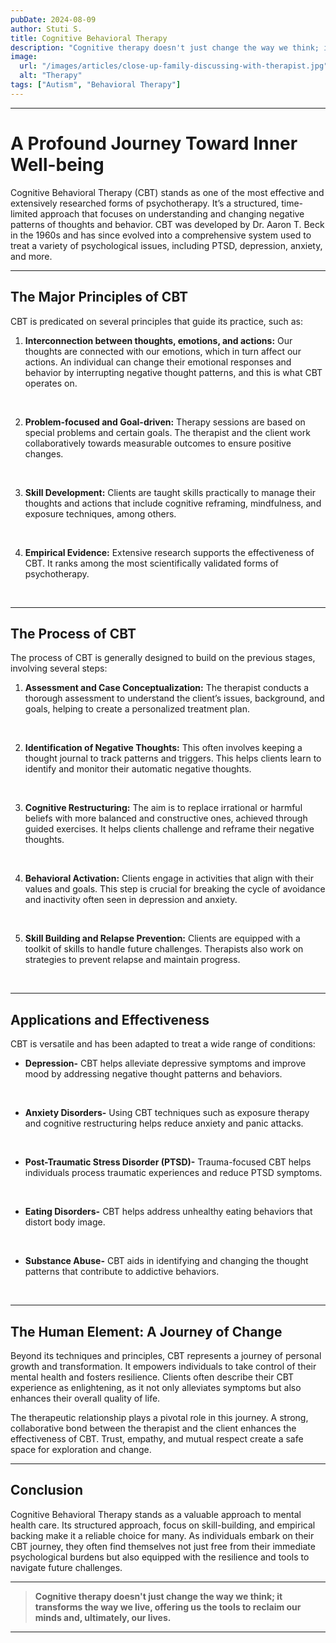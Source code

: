 ```yaml
---
pubDate: 2024-08-09
author: Stuti S.
title: Cognitive Behavioral Therapy
description: "Cognitive therapy doesn't just change the way we think; it transforms the way we live, offering us the tools to reclaim our minds and, ultimately, our lives."
image:
  url: "/images/articles/close-up-family-discussing-with-therapist.jpg"
  alt: "Therapy"
tags: ["Autism", "Behavioral Therapy"]
---
```

***


# A Profound Journey Toward Inner Well-being
Cognitive Behavioral Therapy (CBT) stands as one of the most effective and extensively researched forms of psychotherapy. It’s a structured, time-limited approach that focuses on understanding and changing negative patterns of thoughts and behavior. CBT was developed by Dr. Aaron T. Beck in the 1960s and has since evolved into a comprehensive system used to treat a variety of psychological issues, including PTSD, depression, anxiety, and more.
***
## The Major Principles of CBT
CBT is predicated on several principles that guide its practice, such as:
1. **Interconnection between thoughts, emotions, and actions:**
Our thoughts are connected with our emotions, which in turn affect our actions. An individual can change their emotional responses and behavior by interrupting negative thought patterns, and this is what CBT operates on.
<br>

2. **Problem-focused and Goal-driven:**
Therapy sessions are based on special problems and certain goals. The therapist and the client work collaboratively towards measurable outcomes to ensure positive changes.
<br>

3. **Skill Development:**
Clients are taught skills practically to manage their thoughts and actions that include cognitive reframing, mindfulness, and exposure techniques, among others.
<br>

4. **Empirical Evidence:**
Extensive research supports the effectiveness of CBT. It ranks among the most scientifically validated forms of psychotherapy.
<br>

*** 
## The Process of CBT    
The process of CBT is generally designed to build on the previous stages, involving several steps:
1. **Assessment and Case Conceptualization:**
The therapist conducts a thorough assessment to understand the client’s issues, background, and goals, helping to create a personalized
treatment plan.
<br>

2. **Identification of Negative Thoughts:**
This often involves keeping a thought journal to track patterns and triggers. This helps clients learn to identify and monitor their automatic negative thoughts.
<br>

3. **Cognitive Restructuring:**
The aim is to replace irrational or harmful beliefs with more balanced and constructive ones, achieved through guided exercises. It helps clients challenge and reframe their negative thoughts.
<br>

4. **Behavioral Activation:**
Clients engage in activities that align with their values and goals. This step is crucial for breaking the cycle of avoidance and inactivity often seen in depression and anxiety.
<br>

5. **Skill Building and Relapse Prevention:**
Clients are equipped with a toolkit of skills to handle future challenges. Therapists also work on strategies to prevent relapse and maintain progress.
<br>

*** 
## Applications and Effectiveness
CBT is versatile and has been adapted to treat a wide range of conditions:
- **Depression-**
CBT helps alleviate depressive symptoms and improve mood by addressing negative thought patterns and behaviors.
<br>

- **Anxiety Disorders-**
Using CBT techniques such as exposure therapy and cognitive restructuring helps reduce anxiety and panic attacks.
<br>

- **Post-Traumatic Stress Disorder (PTSD)-**
Trauma-focused CBT helps individuals process traumatic experiences and reduce PTSD symptoms.
<br>

- **Eating Disorders-**
CBT helps address unhealthy eating behaviors that distort body image.
<br>

- **Substance Abuse-**
CBT aids in identifying and changing the thought patterns that contribute to addictive behaviors.
<br>

***

## The Human Element: A Journey of Change
Beyond its techniques and principles, CBT represents a journey of personal growth and transformation. It empowers individuals to take control of their mental health and fosters resilience. Clients often describe their CBT experience as enlightening, as it not only alleviates symptoms but also enhances their overall quality of life.
<br>

The therapeutic relationship plays a pivotal role in this journey. A strong, collaborative bond between the therapist and the client enhances the effectiveness of CBT. Trust, empathy, and mutual respect create a safe space for exploration and change.

*** 

## Conclusion
Cognitive Behavioral Therapy stands as a valuable approach to mental health care. Its structured approach, focus on skill-building, and empirical backing make it a reliable choice for many. As individuals embark on their CBT journey, they often find themselves not just free from their immediate psychological burdens but also equipped with the resilience and tools to navigate future challenges. 

*** 

> **Cognitive therapy doesn't just change the way we think; it transforms the way we live, offering us the tools to reclaim our minds and, ultimately, our lives.**
***

